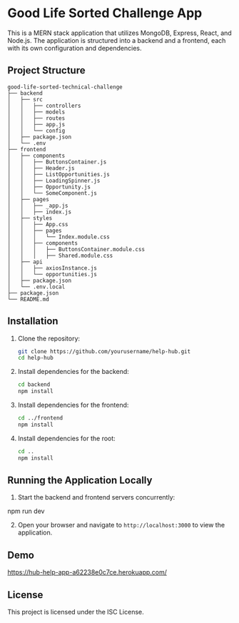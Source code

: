 # Good Life Sorted Challenge App

This is a MERN stack application that utilizes MongoDB, Express, React, and Node.js. The application is structured into a backend and a frontend, each with its own configuration and dependencies.

## Project Structure

```
good-life-sorted-technical-challenge
├── backend
│   ├── src
│   │   ├── controllers
│   │   ├── models
│   │   ├── routes
│   │   ├── app.js
│   │   └── config
│   ├── package.json
│   └── .env
├── frontend
│   ├── components
│   │   ├── ButtonsContainer.js
│   │   ├── Header.js
│   │   ├── ListOpportunities.js
│   │   ├── LoadingSpinner.js
│   │   ├── Opportunity.js
│   │   └── SomeComponent.js
│   ├── pages
│   │   ├── _app.js
│   │   ├── index.js
│   ├── styles
│   │   ├── App.css
│   │   ├── pages
│   │   │   └── Index.module.css
│   │   ├── components
│   │   │   ├── ButtonsContainer.module.css
│   │   │   ├── Shared.module.css
│   ├── api
│   │   ├── axiosInstance.js
│   │   └── opportunities.js
│   ├── package.json
│   └── .env.local
├── package.json
└── README.md
```

## Installation

1. Clone the repository:

   ```sh
   git clone https://github.com/yourusername/help-hub.git
   cd help-hub
   ```

2. Install dependencies for the backend:

   ```sh
   cd backend
   npm install
   ```

3. Install dependencies for the frontend:

   ```sh
   cd ../frontend
   npm install
   ```

4. Install dependencies for the root:
   ```sh
   cd ..
   npm install
   ```

## Running the Application Locally

1. Start the backend and frontend servers concurrently:

npm run dev

2. Open your browser and navigate to `http://localhost:3000` to view the application.

## Demo

https://hub-help-app-a62238e0c7ce.herokuapp.com/

## License

This project is licensed under the ISC License.
